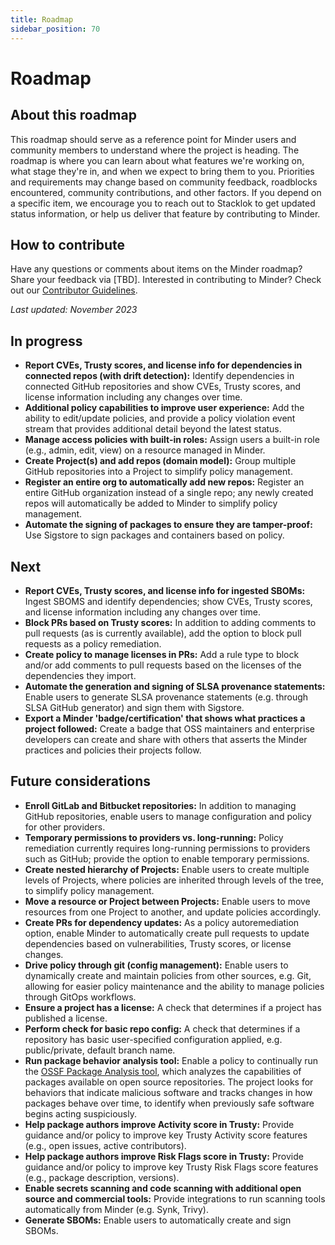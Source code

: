 ```yaml
---
title: Roadmap
sidebar_position: 70
---
```


# Roadmap
## About this roadmap

This roadmap should serve as a reference point for Minder users and community members to understand where the project is heading. The roadmap is where you can learn about what features we're working on, what stage they're in, and when we expect to bring them to you. Priorities and requirements may change based on community feedback, roadblocks encountered, community contributions, and other factors. If you depend on a specific item, we encourage you to reach out to Stacklok to get updated status information, or help us deliver that feature by contributing to Minder.

## How to contribute

Have any questions or comments about items on the Minder roadmap? Share your feedback via [TBD]. Interested in contributing to Minder? Check out our [Contributor Guidelines](https://github.com/stacklok/minder/blob/main/CONTRIBUTING.md).

_Last updated: November 2023_

## In progress
* **Report CVEs, Trusty scores, and license info for dependencies in connected repos (with drift detection):** Identify dependencies in connected GitHub repositories and show CVEs, Trusty scores, and license information including any changes over time.
* **Additional policy capabilities to improve user experience:** Add the ability to edit/update policies, and provide a policy violation event stream that provides additional detail beyond the latest status.
* **Manage access policies with built-in roles:** Assign users a built-in role (e.g., admin, edit, view) on a resource managed in Minder.
* **Create Project(s) and add repos (domain model):** Group multiple GitHub repositories into a Project to simplify policy management.
* **Register an entire org to automatically add new repos:** Register an entire GitHub organization instead of a single repo; any newly created repos will automatically be added to Minder to simplify policy management.
* **Automate the signing of packages to ensure they are tamper-proof:** Use Sigstore to sign packages and containers based on policy.

## Next
* **Report CVEs, Trusty scores, and license info for ingested SBOMs:** Ingest SBOMS and identify dependencies; show CVEs, Trusty scores, and license information including any changes over time.
* **Block PRs based on Trusty scores:** In addition to adding comments to pull requests (as is currently available), add the option to block pull requests as a policy remediation.
* **Create policy to manage licenses in PRs:** Add a rule type to block and/or add comments to pull requests based on the licenses of the dependencies they import.
* **Automate the generation and signing of SLSA provenance statements:** Enable users to generate SLSA provenance statements (e.g. through SLSA GitHub generator) and sign them with Sigstore.
* **Export a Minder 'badge/certification' that shows what practices a project followed:** Create a badge that OSS maintainers and enterprise developers can create and share with others that asserts the Minder practices and policies their projects follow.

## Future considerations
* **Enroll GitLab and Bitbucket repositories:** In addition to managing GitHub repositories, enable users to manage configuration and policy for other providers.
* **Temporary permissions to providers vs. long-running:** Policy remediation currently requires long-running permissions to providers such as GitHub; provide the option to enable temporary permissions.
* **Create nested hierarchy of Projects:** Enable users to create multiple levels of Projects, where policies are inherited through levels of the tree, to simplify policy management.
* **Move a resource or Project between Projects:** Enable users to move resources from one Project to another, and update policies accordingly.
* **Create PRs for dependency updates:** As a policy autoremediation option, enable Minder to automatically create pull requests to update dependencies based on vulnerabilities, Trusty scores, or license changes.
* **Drive policy through git (config management):** Enable users to dynamically create and maintain policies from other sources, e.g. Git, allowing for easier policy maintenance and the ability to manage policies through GitOps workflows.
* **Ensure a project has a license:** A check that determines if a project has published a license.
* **Perform check for basic repo config:** A check that determines if a repository has basic user-specified configuration applied, e.g. public/private, default branch name.
* **Run package behavior analysis tool:** Enable a policy to continually run the [OSSF Package Analysis tool](https://github.com/ossf/package-analysis), which analyzes the capabilities of packages available on open source repositories. The project looks for behaviors that indicate malicious software and  tracks changes in how packages behave over time, to identify when previously safe software begins acting suspiciously.
* **Help package authors improve Activity score in Trusty:** Provide guidance and/or policy to improve key Trusty Activity score features (e.g., open issues, active contributors).
* **Help package authors improve Risk Flags score in Trusty:** Provide guidance and/or policy to improve key Trusty Risk Flags score features (e.g., package description, versions).
* **Enable secrets scanning and code scanning with additional open source and commercial tools:** Provide integrations to run scanning tools automatically from Minder (e.g. Synk, Trivy).
* **Generate SBOMs:** Enable users to automatically create and sign SBOMs.
